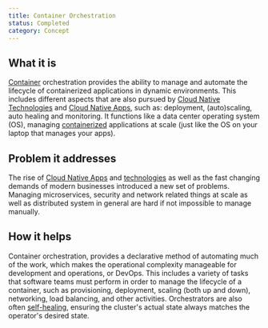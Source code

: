 ```yaml
---
title: Container Orchestration
status: Completed
category: Concept
---
```


## What it is
[Container](/container/) orchestration provides the ability to manage and automate the lifecycle of containerized applications in dynamic environments. This includes different aspects that are also pursued by [Cloud Native Technologies](/cloud-native-tech/) and [Cloud Native Apps](/cloud-native-apps/), such as: deployment, (auto)scaling, auto healing and monitoring.
It functions like a data center operating system (OS), managing [containerized](/containerization/) applications at scale (just like the OS on your laptop that manages your apps).

## Problem it addresses 
The rise of [Cloud Native Apps](/cloud-native-apps/) and [technologies](/cloud-native-tech/) as well as the fast changing demands of modern businesses introduced a new set of problems. Managing microservices, security and network related things at scale as well as distributed system in general are hard if not impossible to manage manually.   

## How it helps
Container orchestration, provides a declarative method of automating much of the work, which makes the operational complexity manageable for development and operations, or DevOps. 
This includes a variety of tasks that software teams must perform in order to manage the lifecycle of a container, such as provisioning, deployment, scaling (both up and down), networking, load balancing, and other activities.
Orchestrators are also often [self-healing](https://glossary.cncf.io/self-healing/), ensuring the cluster's actual state always matches the operator's desired state.
